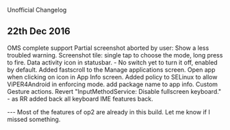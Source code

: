 Unofficial Changelog

22th Dec 2016
-------------

OMS complete support
Partial screenshot aborted by user: Show a less troubled warning.
Screenshot tile: single tap to choose the mode, long press to fire.
Data activity icon in statusbar.
	- No switch yet to turn it off, enabled by default.
Added fastscroll to the Manage applications screen.
Open app when clicking on icon in App Info screen.
Added policy to SELinux to allow ViPER4Android in enforcing mode.
add package name to app info.
Custom Gesture actions.
Revert "InputMethodService: Disable fullscreen keyboard."
	- as RR added back all keyboard IME features back.

--- Most of the features of op2 are already in this build. Let me know if I missed something.
